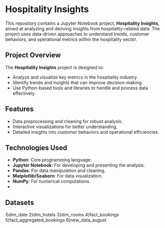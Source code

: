 
# Hospitality Insights

This repository contains a Jupyter Notebook project, **Hospitality Insights**, aimed at analyzing and deriving insights from hospitality-related data. The project uses data-driven approaches to understand trends, customer behaviors, and operational metrics within the hospitality sector.

## Project Overview

The **Hospitality Insights** project is designed to:
- Analyze and visualize key metrics in the hospitality industry.
- Identify trends and insights that can improve decision-making.
- Use Python-based tools and libraries to handle and process data effectively.

## Features
- Data preprocessing and cleaning for robust analysis.
- Interactive visualizations for better understanding.
- Detailed insights into customer behaviors and operational efficiencies.

## Technologies Used
- **Python**: Core programming language.
- **Jupyter Notebook**: For developing and presenting the analysis.
- **Pandas**: For data manipulation and cleaning.
- **Matplotlib/Seaborn**: For data visualization.
- **NumPy**: For numerical computations.
-
## Datasets
1)dim_date
2)dim_hotels
3)dim_rooms
4)fact_bookings
5)fact_aggregated_bookings
6)new_data_august


